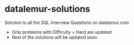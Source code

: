 # datalemur-solutions
Solution to all the SQL Interview Questions on datalemur.com
- Only problems with Difficulty = Hard are updated
- Rest of the solutions will be updated soon
